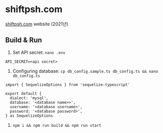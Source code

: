 # shiftpsh.com

[shiftpsh.com](https://shiftpsh.com) website (2021년)

## Build & Run

1. Set API secret: `nano .env`

```
API_SECRET=<api secret>
```

1. Configuring database: `cp db_config.sample.ts db_config.ts && nano db_config.ts`

```
import { SequelizeOptions } from 'sequelize-typescript'

export default {
  dialect: 'mysql',
  database: '<database name>>',
  username: '<database username>',
  password: '<database password>',
} as SequelizeOptions
```

1. `npm i && npm run build && npm run start`
